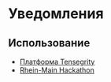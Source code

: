 # Уведомления
## Использование
* [Платформа Tensegrity](https://github.com/tensy/api/tree/bootstrap)
* [Rhein-Main Hackathon](https://github.com/mike-petrov/hackdays)